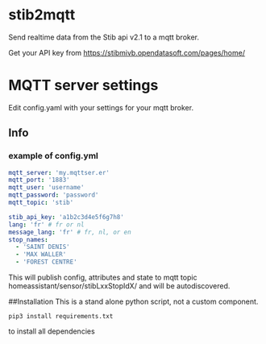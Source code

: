 # stib2mqtt
Send realtime data from the Stib api v2.1 to a mqtt broker.

Get your API key from https://stibmivb.opendatasoft.com/pages/home/

# MQTT server settings
Edit config.yaml with your settings for your mqtt broker.

## Info

### example of config.yml
```yaml
mqtt_server: 'my.mqttser.er'
mqtt_port: '1883'
mqtt_user: 'username'
mqtt_password: 'password'
mqtt_topic: 'stib'

stib_api_key: 'a1b2c3d4e5f6g7h8'
lang: 'fr' # fr or nl
message_lang: 'fr' # fr, nl, or en
stop_names:
  - 'SAINT DENIS'
  - 'MAX WALLER'
  - 'FOREST CENTRE'
```
This will publish config, attributes and state to mqtt topic homeassistant/sensor/stibLxxStopIdX/ and will be autodiscovered.

##Installation
This is a stand alone python script, not a custom component.
```
pip3 install requirements.txt
```
to install all dependencies
